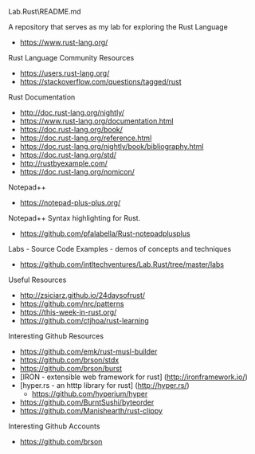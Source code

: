 Lab.Rust\README.md

A repository that serves as my lab for exploring the Rust Language
* https://www.rust-lang.org/

Rust Language Community Resources
* https://users.rust-lang.org/
* https://stackoverflow.com/questions/tagged/rust

Rust Documentation
* http://doc.rust-lang.org/nightly/
* https://www.rust-lang.org/documentation.html
* https://doc.rust-lang.org/book/
* https://doc.rust-lang.org/reference.html
* https://doc.rust-lang.org/nightly/book/bibliography.html
* https://doc.rust-lang.org/std/
* http://rustbyexample.com/ 
* https://doc.rust-lang.org/nomicon/ 

Notepad++ 
* https://notepad-plus-plus.org/

Notepad++ Syntax highlighting for Rust.
* https://github.com/pfalabella/Rust-notepadplusplus

Labs - Source Code Examples - demos of concepts and techniques
* https://github.com/intltechventures/Lab.Rust/tree/master/labs

Useful Resources
* http://zsiciarz.github.io/24daysofrust/
* https://github.com/nrc/patterns
* https://this-week-in-rust.org/
* https://github.com/ctjhoa/rust-learning


Interesting Github Resources
* https://github.com/emk/rust-musl-builder  
* https://github.com/brson/stdx
* https://github.com/brson/burst
* [IRON - extensible web framework for rust] (http://ironframework.io/)
* [hyper.rs - an htttp library for rust] (http://hyper.rs/)
	* https://github.com/hyperium/hyper
* https://github.com/BurntSushi/byteorder
* https://github.com/Manishearth/rust-clippy

Interesting Github Accounts
* https://github.com/brson
